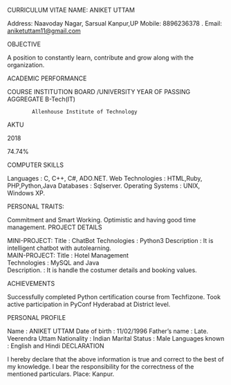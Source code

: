 CURRICULUM VITAE
NAME: ANIKET UTTAM

Address:
Naavoday Nagar,
Sarsual Kanpur,UP            				 Mobile: 8896236378
.				        			 Email: aniketuttam11@gmail.com

OBJECTIVE
 
A position to constantly learn, contribute and grow along with the organization. 

ACADEMIC PERFORMANCE

COURSE
INSTITUTION
BOARD /UNIVERSITY
YEAR OF PASSING
AGGREGATE
      B-Tech(IT)

            Allenhouse Institute of Technology

   AKTU

 2018

74.74%

COMPUTER  SKILLS

Languages                                   :  C, C++, C#, ADO.NET.
Web Technologies		:  HTML,Ruby, PHP,Python,Java
Databases                                    :  Sqlserver.
Operating Systems	   	:  UNIX, Windows XP.




PERSONAL TRAITS:

Commitment and Smart Working.
Optimistic and having good time management.
PROJECT DETAILS

MINI-PROJECT:
Title	:   ChatBot
Technologies :  Python3
      Description     :       It is intelligent chatbot with autolearning.                                                                                     
MAIN-PROJECT:
Title          :   Hotel Management                         
Technologies :  MySQL and Java                    
              Description.  : It is handle the costumer details and booking values.
                                                                                                                               
ACHIEVEMENTS

Successfully completed Python certification course from Techfizone.
Took active participation in PyConf Hyderabad at District level.

PERSONAL PROFILE

Name			:  ANIKET UTTAM
Date of birth		:  11/02/1996
Father’s name		:  Late. Veerendra Uttam
Nationality		:  Indian
Marital Status		:  Male
Languages known	:  English and Hindi
DECLARATION

I hereby declare that the above information is true and correct to the best of my knowledge. I bear the responsibility for the correctness of the mentioned particulars.
Place: Kanpur.					
